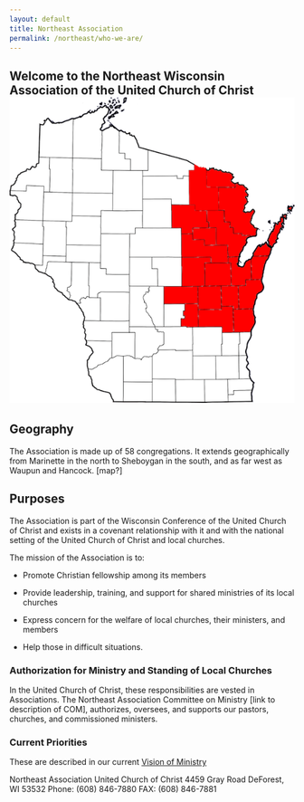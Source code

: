 ```yaml
---
layout: default
title: Northeast Association
permalink: /northeast/who-we-are/
---
```


## Welcome to the Northeast Wisconsin Association of the United Church of Christ![Map of the NEA](/assets/images/neamap.png)

Geography
---------

The Association is made up of 58 congregations. It extends geographically from Marinette in the north to Sheboygan in the south, and as far west as Waupun and Hancock. \[map?\]

## Purposes

The Association is part of the Wisconsin Conference of the United Church of Christ and exists in a covenant relationship with it and with the national setting of the United Church of Christ and local churches.

The mission of the Association is to:

-   Promote Christian fellowship among its members

-   Provide leadership, training, and support for shared ministries of its local churches

-   Express concern for the welfare of local churches, their ministers, and members

-   Help those in difficult situations.

### Authorization for Ministry and Standing of Local Churches

In the United Church of Christ, these responsibilities are vested in Associations. The Northeast Association Committee on Ministry \[link to description of COM\], authorizes, oversees, and supports our pastors, churches, and commissioned ministers.

### Current Priorities

These are described in our current [Vision of Ministry](about:blank)

Northeast Association United Church of Christ
4459 Gray Road
DeForest, WI 53532
Phone: (608) 846-7880
FAX: (608) 846-7881
